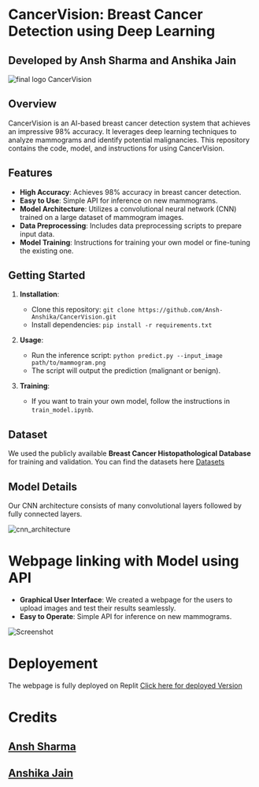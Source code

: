 # CancerVision: Breast Cancer Detection using Deep Learning
## Developed by Ansh Sharma and Anshika Jain
![final logo CancerVision](https://github.com/user-attachments/assets/c1324b6f-7f7e-4909-9d80-0c66d62611ef)



## Overview

CancerVision is an AI-based breast cancer detection system that achieves an impressive 98% accuracy. It leverages deep learning techniques to analyze mammograms and identify potential malignancies. This repository contains the code, model, and instructions for using CancerVision.

## Features

- **High Accuracy**: Achieves 98% accuracy in breast cancer detection.
- **Easy to Use**: Simple API for inference on new mammograms.
- **Model Architecture**: Utilizes a convolutional neural network (CNN) trained on a large dataset of mammogram images.
- **Data Preprocessing**: Includes data preprocessing scripts to prepare input data.
- **Model Training**: Instructions for training your own model or fine-tuning the existing one.

## Getting Started

1. **Installation**:
   - Clone this repository: `git clone https://github.com/Ansh-Anshika/CancerVision.git`
   - Install dependencies: `pip install -r requirements.txt`

2. **Usage**:
   - Run the inference script: `python predict.py --input_image path/to/mammogram.png`
   - The script will output the prediction (malignant or benign).

3. **Training**:
   - If you want to train your own model, follow the instructions in `train_model.ipynb`.

## Dataset

We used the publicly available **Breast Cancer Histopathological Database** for training and validation. You can find the datasets here 
[Datasets](https://drive.google.com/drive/folders/1xkwpecAsxVUbS_o8Fvbj36mv88G-WtsP?usp=sharing)

## Model Details

Our CNN architecture consists of many convolutional layers followed by fully connected layers. 

![cnn_architecture](https://github.com/user-attachments/assets/ee297d9f-70d8-402c-9988-4e1870b7959e)

# Webpage linking with Model using API
- **Graphical User Interface**: We created a webpage for the users to upload images and test their results seamlessly.
- **Easy to Operate**: Simple API for inference on new mammograms.


![Screenshot](https://github.com/user-attachments/assets/410cdf1b-8925-4e23-a3f9-14d21e1e5ba7)
# Deployement 
 The webpage is fully deployed on Replit [Click here for deployed Version](https://replit.com/@anshsharmacse/CancerVision-Breast-Cancer-detection-using-Machine-learning)

# Credits
## [Ansh Sharma](Anshsharmacse@gmail.com)
## [Anshika Jain](anshika.jain308@gmail.com)
